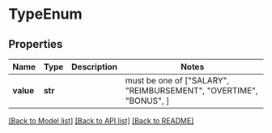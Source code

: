 # TypeEnum


## Properties
Name | Type | Description | Notes
------------ | ------------- | ------------- | -------------
**value** | **str** |  |  must be one of ["SALARY", "REIMBURSEMENT", "OVERTIME", "BONUS", ]

[[Back to Model list]](../README.md#documentation-for-models) [[Back to API list]](../README.md#documentation-for-api-endpoints) [[Back to README]](../README.md)


